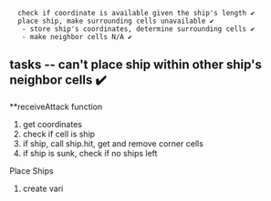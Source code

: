       check if coordinate is available given the ship's length ✔️
      place ship, make surrounding cells unavailable ✔️
       - store ship's coordinates, determine surrounding cells ✔️
       - make neighbor cells N/A ✔️

tasks
-- can't place ship within other ship's neighbor cells ✔️
--

\*\*receiveAttack function

1. get coordinates
2. check if cell is ship
3. if ship, call ship.hit, get and remove corner cells
4. if ship is sunk, check if no ships left

Place Ships

1. create vari
